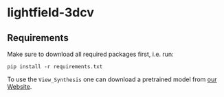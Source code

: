 # lightfield-3dcv

## Requirements

Make sure to download all required packages first, i.e. run:

```
pip install -r requirements.txt
```

To use the `View_Synthesis` one can download a pretrained model from [our Website](https://uni-heideiberg.de/final.pth).
